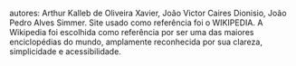 autores: Arthur Kalleb de Oliveira Xavier, João Victor Caires Dionisio, João Pedro Alves Simmer.
Site usado como referência foi o WIKIPEDIA.
A Wikipedia foi escolhida como referência por ser uma das maiores enciclopédias do mundo, amplamente reconhecida por sua clareza, simplicidade e acessibilidade.
